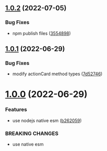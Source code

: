 ## [1.0.2](https://github.com/xg4/dingtalk-bot/compare/v1.0.1...v1.0.2) (2022-07-05)


### Bug Fixes

* npm publish files ([3554898](https://github.com/xg4/dingtalk-bot/commit/355489832d088204f7d612e65c6f8742c3a4616d))

## [1.0.1](https://github.com/xg4/dingtalk-bot/compare/v1.0.0...v1.0.1) (2022-06-29)


### Bug Fixes

* modify actionCard method types ([7d52746](https://github.com/xg4/dingtalk-bot/commit/7d527468ba4dc10568b2607a71615406949ab887))

# [1.0.0](https://github.com/xg4/dingtalk-bot/compare/v0.0.4...v1.0.0) (2022-06-29)


### Features

*  use nodejs native esm ([b262059](https://github.com/xg4/dingtalk-bot/commit/b262059a36d149a0b4e3225b9259e4b5174e047c))


### BREAKING CHANGES

* use native esm
